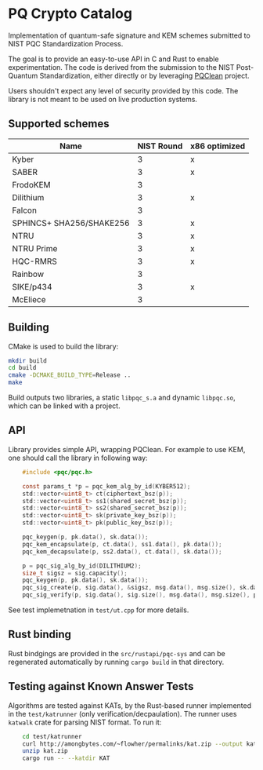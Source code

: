 # PQ Crypto Catalog

Implementation of quantum-safe signature and KEM schemes submitted to NIST PQC Standardization Process. 

The goal is to provide an easy-to-use API in C and Rust to enable experimentation. The code is derived from the submission to the NIST Post-Quantum Standardization, either directly or by leveraging [PQClean](https://github.com/PQClean/PQClean) project.

Users shouldn't expect any level of security provided by this code. The library is not meant to be used on live production systems.

## Supported schemes

| Name                     | NIST Round | x86 optimized |
|--------------------------|------------|---------------|
| Kyber                    | 3          |  x |
| SABER                    | 3          |  x |
| FrodoKEM                 | 3          |    |
| Dilithium                | 3          |  x |
| Falcon                   | 3          |    |
| SPHINCS+ SHA256/SHAKE256 | 3          |  x |
| NTRU                     | 3          |  x |
| NTRU Prime               | 3          |  x |
| HQC-RMRS                 | 3          |  x |
| Rainbow                  | 3          |    |
| SIKE/p434                | 3          |  x |
| McEliece                 | 3          |    |

## Building

CMake is used to build the library:

```bash
mkdir build
cd build
cmake -DCMAKE_BUILD_TYPE=Release ..
make
```

Build outputs two libraries, a static ``libpqc_s.a`` and dynamic ``libpqc.so``, which can be linked with a project.

## API

Library provides simple API, wrapping PQClean. For example to use KEM, one should call the library in following way:
```c
    #include <pqc/pqc.h>

    const params_t *p = pqc_kem_alg_by_id(KYBER512);
    std::vector<uint8_t> ct(ciphertext_bsz(p));
    std::vector<uint8_t> ss1(shared_secret_bsz(p));
    std::vector<uint8_t> ss2(shared_secret_bsz(p));
    std::vector<uint8_t> sk(private_key_bsz(p));
    std::vector<uint8_t> pk(public_key_bsz(p));

    pqc_keygen(p, pk.data(), sk.data());
    pqc_kem_encapsulate(p, ct.data(), ss1.data(), pk.data());
    pqc_kem_decapsulate(p, ss2.data(), ct.data(), sk.data());

    p = pqc_sig_alg_by_id(DILITHIUM2);
    size_t sigsz = sig.capacity();
    pqc_keygen(p, pk.data(), sk.data());
    pqc_sig_create(p, sig.data(), &sigsz, msg.data(), msg.size(), sk.data());
    pqc_sig_verify(p, sig.data(), sig.size(), msg.data(), msg.size(), pk.data());
```

See test implemetnation in ``test/ut.cpp`` for more details.

## Rust binding

Rust bindgings are provided in the ``src/rustapi/pqc-sys`` and can be regenerated automatically by running ``cargo build`` in that directory.

## Testing against Known Answer Tests

Algorithms are tested against KATs, by the Rust-based runner implemented in the ``test/katrunner`` (only verification/decpaulation). The runner uses ``katwalk`` crate for parsing NIST format. To run it:

```bash
    cd test/katrunner
    curl http://amongbytes.com/~flowher/permalinks/kat.zip --output kat.zip
    unzip kat.zip
    cargo run -- --katdir KAT

```
